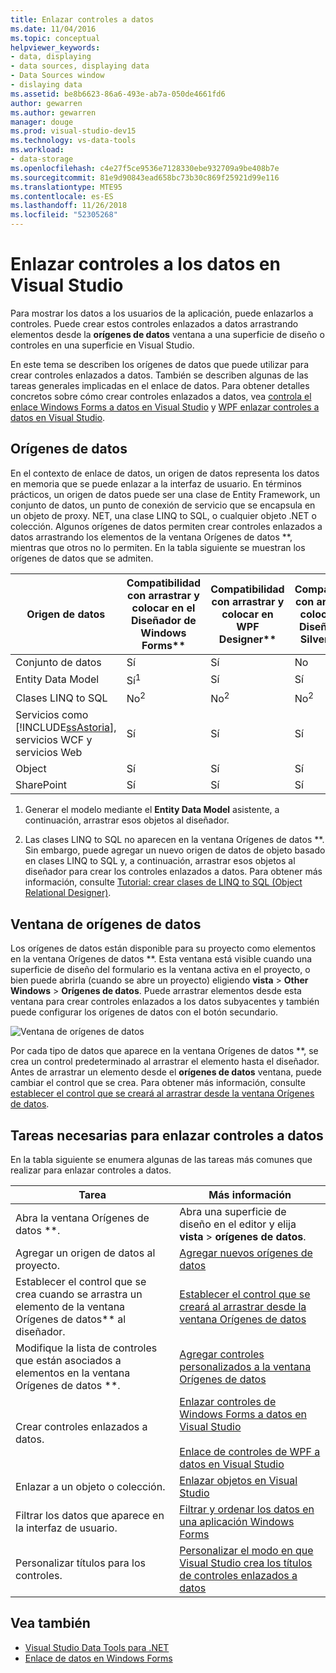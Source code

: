 ```yaml
---
title: Enlazar controles a datos
ms.date: 11/04/2016
ms.topic: conceptual
helpviewer_keywords:
- data, displaying
- data sources, displaying data
- Data Sources window
- dislaying data
ms.assetid: be8b6623-86a6-493e-ab7a-050de4661fd6
author: gewarren
ms.author: gewarren
manager: douge
ms.prod: visual-studio-dev15
ms.technology: vs-data-tools
ms.workload:
- data-storage
ms.openlocfilehash: c4e27f5ce9536e7128330ebe932709a9be408b7e
ms.sourcegitcommit: 81e9d90843ead658bc73b30c869f25921d99e116
ms.translationtype: MTE95
ms.contentlocale: es-ES
ms.lasthandoff: 11/26/2018
ms.locfileid: "52305268"
---
```

# <a name="bind-controls-to-data-in-visual-studio"></a>Enlazar controles a los datos en Visual Studio

Para mostrar los datos a los usuarios de la aplicación, puede enlazarlos a controles. Puede crear estos controles enlazados a datos arrastrando elementos desde la **orígenes de datos** ventana a una superficie de diseño o controles en una superficie en Visual Studio.

En este tema se describen los orígenes de datos que puede utilizar para crear controles enlazados a datos. También se describen algunas de las tareas generales implicadas en el enlace de datos. Para obtener detalles concretos sobre cómo crear controles enlazados a datos, vea [controla el enlace Windows Forms a datos en Visual Studio](../data-tools/bind-windows-forms-controls-to-data-in-visual-studio.md) y [WPF enlazar controles a datos en Visual Studio](../data-tools/bind-wpf-controls-to-data-in-visual-studio.md).

## <a name="data-sources"></a>Orígenes de datos

En el contexto de enlace de datos, un origen de datos representa los datos en memoria que se puede enlazar a la interfaz de usuario. En términos prácticos, un origen de datos puede ser una clase de Entity Framework, un conjunto de datos, un punto de conexión de servicio que se encapsula en un objeto de proxy. NET, una clase LINQ to SQL, o cualquier objeto .NET o colección. Algunos orígenes de datos permiten crear controles enlazados a datos arrastrando los elementos de la ventana Orígenes de datos **, mientras que otros no lo permiten. En la tabla siguiente se muestran los orígenes de datos que se admiten.

| Origen de datos | Compatibilidad con arrastrar y colocar en el Diseñador de Windows Forms** | Compatibilidad con arrastrar y colocar en WPF Designer** | Compatibilidad con arrastrar y colocar en el Diseñador de Silverlight** |
| - | - | - | - |
| Conjunto de datos | Sí | Sí | No |
| Entity Data Model | Sí<sup>1</sup> | Sí | Sí |
| Clases LINQ to SQL | No<sup>2</sup> | No<sup>2</sup> | No<sup>2</sup> |
| Servicios como [!INCLUDE[ssAstoria](../data-tools/includes/ssastoria_md.md)], servicios WCF y servicios Web | Sí | Sí | Sí |
| Object | Sí | Sí | Sí |
| SharePoint | Sí | Sí | Sí |

1. Generar el modelo mediante el **Entity Data Model** asistente, a continuación, arrastrar esos objetos al diseñador.

2. Las clases LINQ to SQL no aparecen en la ventana Orígenes de datos **. Sin embargo, puede agregar un nuevo origen de datos de objeto basado en clases LINQ to SQL y, a continuación, arrastrar esos objetos al diseñador para crear los controles enlazados a datos. Para obtener más información, consulte [Tutorial: crear clases de LINQ to SQL (Object Relational Designer)](how-to-create-linq-to-sql-classes-mapped-to-tables-and-views-o-r-designer.md).

## <a name="data-sources-window"></a>Ventana de orígenes de datos

Los orígenes de datos están disponible para su proyecto como elementos en la ventana Orígenes de datos **. Esta ventana está visible cuando una superficie de diseño del formulario es la ventana activa en el proyecto, o bien puede abrirla (cuando se abre un proyecto) eligiendo **vista** > **Other Windows**  >   **Orígenes de datos**. Puede arrastrar elementos desde esta ventana para crear controles enlazados a los datos subyacentes y también puede configurar los orígenes de datos con el botón secundario.

![Ventana de orígenes de datos](../data-tools/media/raddata-data-sources-window.png)

Por cada tipo de datos que aparece en la ventana Orígenes de datos **, se crea un control predeterminado al arrastrar el elemento hasta el diseñador. Antes de arrastrar un elemento desde el **orígenes de datos** ventana, puede cambiar el control que se crea. Para obtener más información, consulte [establecer el control que se creará al arrastrar desde la ventana Orígenes de datos](../data-tools/set-the-control-to-be-created-when-dragging-from-the-data-sources-window.md).

## <a name="tasks-involved-in-binding-controls-to-data"></a>Tareas necesarias para enlazar controles a datos

En la tabla siguiente se enumera algunas de las tareas más comunes que realizar para enlazar controles a datos.

|Tarea|Más información|
|----------| - |
|Abra la ventana Orígenes de datos **.|Abra una superficie de diseño en el editor y elija **vista** > **orígenes de datos**.|
|Agregar un origen de datos al proyecto.|[Agregar nuevos orígenes de datos](../data-tools/add-new-data-sources.md)|
|Establecer el control que se crea cuando se arrastra un elemento de la ventana Orígenes de datos** al diseñador.|[Establecer el control que se creará al arrastrar desde la ventana Orígenes de datos](../data-tools/set-the-control-to-be-created-when-dragging-from-the-data-sources-window.md)|
|Modifique la lista de controles que están asociados a elementos en la ventana Orígenes de datos **.|[Agregar controles personalizados a la ventana Orígenes de datos](../data-tools/add-custom-controls-to-the-data-sources-window.md)|
|Crear controles enlazados a datos.|[Enlazar controles de Windows Forms a datos en Visual Studio](../data-tools/bind-windows-forms-controls-to-data-in-visual-studio.md)<br /><br /> [Enlace de controles de WPF a datos en Visual Studio](../data-tools/bind-wpf-controls-to-data-in-visual-studio.md)|
|Enlazar a un objeto o colección.|[Enlazar objetos en Visual Studio](../data-tools/bind-objects-in-visual-studio.md)|
|Filtrar los datos que aparece en la interfaz de usuario.|[Filtrar y ordenar los datos en una aplicación Windows Forms](../data-tools/filter-and-sort-data-in-a-windows-forms-application.md)|
|Personalizar títulos para los controles.|[Personalizar el modo en que Visual Studio crea los títulos de controles enlazados a datos](../data-tools/customize-how-visual-studio-creates-captions-for-data-bound-controls.md)|

## <a name="see-also"></a>Vea también

- [Visual Studio Data Tools para .NET](../data-tools/visual-studio-data-tools-for-dotnet.md)
- [Enlace de datos en Windows Forms](/dotnet/framework/winforms/windows-forms-data-binding)